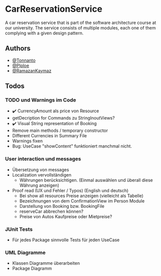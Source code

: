 # CarReservationService
A car reservation service that is part of the software architecture course at our university. The service consists of multiple modules, each one of them complying with a given design pattern. 

## Authors
- [@Tonnanto](https://www.github.com/Tonnanto)
- [@Plploe](https://www.github.com/Plploe)
- [@RamazanKaymaz](https://www.github.com/RamazanKaymaz)

## Todos
### TODO und Warnings im Code
- ✔️ CurrencyAmount als price von Resource
- getDecription for Commands zu StringInoutViews?
- ✔️ Visual String representation of Booking
- Remove main methods / temporary constructor
- Different Currencies in Summary File
- Warnings fixen
- Bug: UseCase "showContent" funktioniert manchmal nicht.

### User interaction und messages
- Übersetzung von messages
- Localization vervollständigen
   - Währungen berücksichtigen. (Einmal auswählen und überall diese Währung anzeigen)
- Proof read (UX und Fehler / Typos) (English und deutsch)
   - Bei show all resources Preise anzeigen (vielleicht als Tabelle)
   - Bezeichnungen von dem ConfirmationView im Person Module
   - Darstellung von Booking bzw. BookingFile
   - reserveCar abbrechen können?
   - Preise von Autos Kaufpreise oder Mietpreise?

### JUnit Tests
- Für jedes Package sinnvolle Tests für jeden UseCase

### UML Diagramme
- Klassen Diagramme überarbeiten
- Package Diagramm
